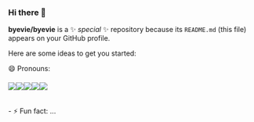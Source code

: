 ### Hi there 👋

**byevie/byevie** is a ✨ _special_ ✨ repository because its `README.md` (this file) appears on your GitHub profile.

Here are some ideas to get you started:

<!-- - 🔭 I’m currently working on ...
- 🌱 I’m currently learning ...
- 👯 I’m looking to collaborate on ...
- 🤔 I’m looking for help with ...
- 💬 Ask me about ...
- 📫 How to reach me: ... -->
😄 Pronouns: 
<h6><img src="https://img.shields.io/badge/PhotoShop-white?style=for-the-badge&logo=Adobe Photoshop&logoColor=31A8FF"/><img src="https://img.shields.io/badge/Illustrator-white?style=for-the-badge&logo=Adobe Illustrator&logoColor=FF9A00"/><img src="https://img.shields.io/badge/HTML-white?style=for-the-badge&logo=HTML5&logoColor=E34F26"/><img src="https://img.shields.io/badge/CSS-white?style=for-the-badge&logo=CSS3&logoColor=1572B6"/><img src="https://img.shields.io/badge/JavaScript-white?style=for-the-badge&logo=JavaScript&logoColor=F7DF1E"/></h6>
- ⚡ Fun fact: ...

